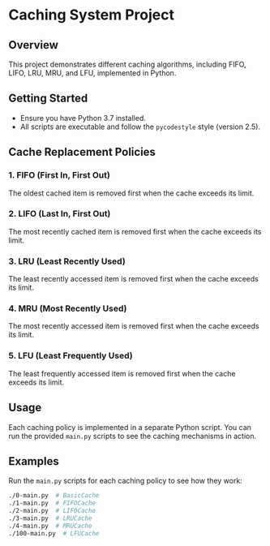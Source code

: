 # Caching System Project

## Overview
This project demonstrates different caching algorithms, including FIFO, LIFO, LRU, MRU, and LFU, implemented in Python.

## Getting Started
- Ensure you have Python 3.7 installed.
- All scripts are executable and follow the `pycodestyle` style (version 2.5).

## Cache Replacement Policies

### 1. FIFO (First In, First Out)
The oldest cached item is removed first when the cache exceeds its limit.

### 2. LIFO (Last In, First Out)
The most recently cached item is removed first when the cache exceeds its limit.

### 3. LRU (Least Recently Used)
The least recently accessed item is removed first when the cache exceeds its limit.

### 4. MRU (Most Recently Used)
The most recently accessed item is removed first when the cache exceeds its limit.

### 5. LFU (Least Frequently Used)
The least frequently accessed item is removed first when the cache exceeds its limit.

## Usage
Each caching policy is implemented in a separate Python script. You can run the provided `main.py` scripts to see the caching mechanisms in action.

## Examples
Run the `main.py` scripts for each caching policy to see how they work:

```sh
./0-main.py  # BasicCache
./1-main.py  # FIFOCache
./2-main.py  # LIFOCache
./3-main.py  # LRUCache
./4-main.py  # MRUCache
./100-main.py  # LFUCache
